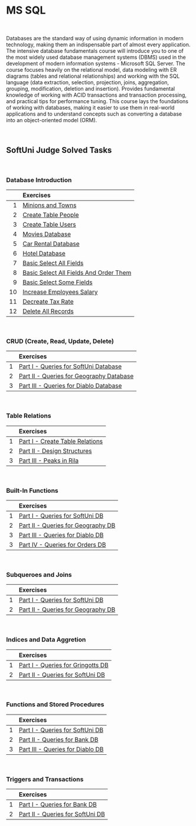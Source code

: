 # MS SQL

&nbsp;

Databases are the standard way of using dynamic information in modern technology, making them an indispensable part of almost every application. The intensive database fundamentals course will introduce you to one of the most widely used database management systems (DBMS) used in the development of modern information systems - Microsoft SQL Server. The course focuses heavily on the relational model, data modeling with ER diagrams (tables and relational relationships) and working with the SQL language (data extraction, selection, projection, joins, aggregation, grouping, modification, deletion and insertion). Provides fundamental knowledge of working with ACID transactions and transaction processing, and practical tips for performance tuning. This course lays the foundations of working with databases, making it easier to use them in real-world applications and to understand concepts such as converting a database into an object-oriented model (ORM).

&nbsp;

## SoftUni Judge Solved Tasks

&nbsp;

### Database Introduction

|    | Exercises | 
| ---: | :--- | 
| 1 | [Minions and Towns][1]                         | 
| 2 | [Create Table People][2]      			    | 
| 3 | [Create Table Users][3]                       | 
| 4 | [Movies Database][4]                          | 
| 5 | [Car Rental Database][5]                      |
| 6 | [Hotel Database][6]                           |
| 7 | [Basic Select All Fields][7]      		    | 
| 8 | [Basic Select All Fields And Order Them][8]   | 
| 9 | [Basic Select Some Fields][9]                 | 
| 10 | [Increase Employees Salary][10]              | 
| 11 | [Decreate Tax Rate][11]                      |
| 12 | [Delete All Records][12]                     |

&nbsp;

### CRUD (Create, Read, Update, Delete)

|    | Exercises | 
| ---: | :--- | 
| 1 | [Part I - Queries for SoftUni Database][13]    | 
| 2 | [Part II - Queries for Geography Database][14] | 
| 3 | [Part III - Queries for Diablo Database][15]   | 

&nbsp;

### Table Relations

|    | Exercises | 
| ---: | :--- | 
| 1 | [Part I - Create Table Relations][16] | 
| 2 | [Part II - Design Structures][17]     | 
| 3 | [Part III - Peaks in Rila][18]        | 

&nbsp;

### Built-In Functions

|    | Exercises | 
| ---: | :--- | 
| 1 | [Part I - Queries for SoftUni DB][19]    | 
| 2 | [Part II - Queries for Geography DB][20] | 
| 3 | [Part III - Queries for Diablo DB][21]   | 
| 3 | [Part IV - Queries for Orders DB][22]    | 

&nbsp;

### Subqueroes and Joins

|    | Exercises | 
| ---: | :--- | 
| 1 | [Part I - Queries for SoftUni DB][23]    | 
| 2 | [Part II - Queries for Geography DB][24] | 

&nbsp;

### Indices and Data Aggretion

|    | Exercises | 
| ---: | :--- | 
| 1 | [Part I - Queries for Gringotts DB][25] | 
| 2 | [Part II - Queries for SoftUni DB][26]  | 

&nbsp;

### Functions and Stored Procedures

|    | Exercises | 
| ---: | :--- | 
| 1 | [Part I - Queries for SoftUni DB][27] | 
| 2 | [Part II - Queries for Bank DB][28] 	| 
| 3 | [Part III - Queries for Diablo DB][29] | 

&nbsp;

### Triggers and Transactions

|    | Exercises | 
| ---: | :--- | 
| 1 | [Part I - Queries for Bank DB][30] | 
| 2 | [Part II - Queries for SoftUni DB][31] | 


[1]: https://github.com/Krasipeace/SoftUni/blob/main/MS%20SQL/1.%20Databases%20Introduction/1.%20Minions%20and%20Towns.sql
[2]: https://github.com/Krasipeace/SoftUni/blob/main/MS%20SQL/1.%20Databases%20Introduction/2.%20Create%20Table%20People.sql
[3]: https://github.com/Krasipeace/SoftUni/blob/main/MS%20SQL/1.%20Databases%20Introduction/3.%20Create%20Table%20Users.sql
[4]: https://github.com/Krasipeace/SoftUni/blob/main/MS%20SQL/1.%20Databases%20Introduction/4.%20Movies%20Database.sql
[5]: https://github.com/Krasipeace/SoftUni/blob/main/MS%20SQL/1.%20Databases%20Introduction/5.%20Car%20Rental%20Database.sql
[6]: https://github.com/Krasipeace/SoftUni/blob/main/MS%20SQL/1.%20Databases%20Introduction/6.%20Hotel%20Database.sql
[7]: https://github.com/Krasipeace/SoftUni/blob/main/MS%20SQL/1.%20Databases%20Introduction/7.%20Basic%20Select%20All%20Fields.sql
[8]: https://github.com/Krasipeace/SoftUni/blob/main/MS%20SQL/1.%20Databases%20Introduction/8.%20Basic%20Select%20All%20Fields%20and%20Order%20Them.sql
[9]: https://github.com/Krasipeace/SoftUni/blob/main/MS%20SQL/1.%20Databases%20Introduction/9.%20Basic%20Select%20Some%20Fields.sql
[10]: https://github.com/Krasipeace/SoftUni/blob/main/MS%20SQL/1.%20Databases%20Introduction/10.%20Increase%20Employees%20Salary.sql
[11]: https://github.com/Krasipeace/SoftUni/blob/main/MS%20SQL/1.%20Databases%20Introduction/11.%20Decrease%20Tax%20Rate.sql
[12]: https://github.com/Krasipeace/SoftUni/blob/main/MS%20SQL/1.%20Databases%20Introduction/12.%20Delete%20All%20Records.sql

[13]: https://github.com/Krasipeace/SoftUni/blob/main/MS%20SQL/2.%20CRUD/Part%20I%20-%20Queries%20for%20SoftUni%20Database.sql
[14]: https://github.com/Krasipeace/SoftUni/blob/main/MS%20SQL/2.%20CRUD/Part%20II%20-%20Queries%20for%20Geography%20Database.sql
[15]: https://github.com/Krasipeace/SoftUni/blob/main/MS%20SQL/2.%20CRUD/Part%20III%20-%20Queries%20for%20Diablo%20Database.sql

[16]: https://github.com/Krasipeace/SoftUni/blob/main/MS%20SQL/3.%20Table%20Relations/1.%20Create%20Table%20Relations.sql
[17]: https://github.com/Krasipeace/SoftUni/blob/main/MS%20SQL/3.%20Table%20Relations/2.%20Design%20Structures.sql
[18]: https://github.com/Krasipeace/SoftUni/blob/main/MS%20SQL/3.%20Table%20Relations/3.%20Peaks%20in%20Rila%20(Geography%20Query).sql

[19]: https://github.com/Krasipeace/SoftUni/blob/main/MS%20SQL/4.%20Built-in%20Functions/1.%20Queries%20for%20SoftUni%20DB.sql
[20]: https://github.com/Krasipeace/SoftUni/blob/main/MS%20SQL/4.%20Built-in%20Functions/2.%20Queries%20for%20Geography%20DB.sql
[21]: https://github.com/Krasipeace/SoftUni/blob/main/MS%20SQL/4.%20Built-in%20Functions/3.%20Queries%20for%20Diablo%20DB.sql
[22]: https://github.com/Krasipeace/SoftUni/blob/main/MS%20SQL/4.%20Built-in%20Functions/4.%20Queries%20for%20Orders%20DB.sql

[23]: https://github.com/Krasipeace/SoftUni/blob/main/MS%20SQL/5.%20Subqueries%20and%20Joins/1.%20Queries%20for%20SoftUni%20DB.sql
[24]: https://github.com/Krasipeace/SoftUni/blob/main/MS%20SQL/5.%20Subqueries%20and%20Joins/2.%20Queries%20for%20Geography%20DB.sql

[25]: https://github.com/Krasipeace/SoftUni/blob/main/MS%20SQL/6.%20Indices%20and%20Data%20Aggregation/1.%20Queries%20for%20Gringotts%20DB.sql
[26]: https://github.com/Krasipeace/SoftUni/blob/main/MS%20SQL/6.%20Indices%20and%20Data%20Aggregation/2.%20Queries%20for%20SoftUni%20DB.sql

[27]: https://github.com/Krasipeace/SoftUni/blob/main/MS%20SQL/7.%20Functions%20and%20Stored%20Procedures/1.%20Queries%20for%20SoftUni%20DB.sql
[28]: https://github.com/Krasipeace/SoftUni/blob/main/MS%20SQL/7.%20Functions%20and%20Stored%20Procedures/2.%20Queries%20for%20Bank%20DB.sql
[29]: https://github.com/Krasipeace/SoftUni/blob/main/MS%20SQL/7.%20Functions%20and%20Stored%20Procedures/3.%20Queries%20for%20Diablo%20DB.sql

[30]: https://github.com/Krasipeace/SoftUni/blob/main/MS%20SQL/8.%20Triggers%20and%20Transactions/1.%20Queries%20for%20Bank%20DB.sql
[31]: https://github.com/Krasipeace/SoftUni/blob/main/MS%20SQL/8.%20Triggers%20and%20Transactions/3.%20Queries%20for%20SoftUni%20DB.sql
